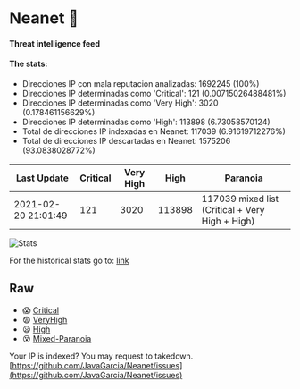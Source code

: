 # Neanet :hocho:
#### Threat intelligence feed
#### The stats:

- Direcciones IP con mala reputacion analizadas: 1692245 (100%)
- Direcciones IP determinadas como 'Critical':  121 (0.00715026488481%)
- Direcciones IP determinadas como 'Very High':  3020 (0.178461156629%)
- Direcciones IP determinadas como 'High':  113898 (6.73058570124)
- Total de direcciones IP indexadas en Neanet:  117039 (6.91619712276%)
- Total de direcciones IP descartadas en Neanet:  1575206 (93.0838028772%)

| Last Update | Critical | Very High | High | Paranoia |
| --- | --- | --- | --- | --- |
| 2021-02-20 21:01:49 | 121 | 3020 | 113898 | 117039 mixed list (Critical + Very High + High)|

![Stats](https://docs.google.com/spreadsheets/d/e/2PACX-1vSnaNMIXVabIpDJjufMlzH7poXnshF3mgd8Is1g9ytUEzVsP5my4Trn8f-xkoLLQ38xpL3HtmUexLo6/pubchart?oid=501124687&format=image)

For the historical stats go to: [link](/stats.csv)
## Raw
- :scream: [Critical](https://raw.githubusercontent.com/JavaGarcia/Neanet/master/blacklists/neanet_critical.txt)
- :fearful: [VeryHigh](https://raw.githubusercontent.com/JavaGarcia/Neanet/master/blacklists/neanet_veryHigh.txtt)
- :frowning: [High](https://raw.githubusercontent.com/JavaGarcia/Neanet/master/blacklists/neanet_high.txt)
- :dizzy_face: [Mixed-Paranoia](https://raw.githubusercontent.com/JavaGarcia/Neanet/master/blacklists/neanet_all.txt)


Your IP is indexed? You may request to takedown. [https://github.com/JavaGarcia/Neanet/issues](https://github.com/JavaGarcia/Neanet/issues)





















































































































































































































































































































































































































































































































































































































































































































































































































































































































































































































































































































































































































































































































































































































































































































































































































































































































































































































































































































































































































































































































































































































































































































































































































































































































































































































































































































































































































































































































































































































































































































































































































































































































































































































































































































































































































































































































































































































































































































































































































































































































































































































































































































































































































































































































